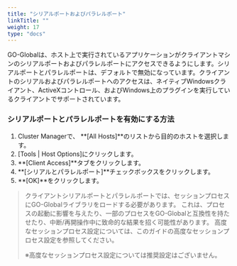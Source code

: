 ```yaml
---
title: "シリアルポートおよびパラレルポート"
linkTitle: ""
weight: 17
type: "docs"
---
```



GO-Globalは、ホスト上で実行されているアプリケーションがクライアントマシンのシリアルポートおよびパラレルポートにアクセスできるようにします。シリアルポートとパラレルポートは、デフォルトで無効になっています。クライアントのシリアルおよびパラレルポートへのアクセスは、ネイティブWindowsクライアント、ActiveXコントロール、およびWindows上のプラグインを実行しているクライアントでサポートされています。

### シリアルポートとパラレルポートを有効にする方法

1. Cluster Managerで、 **[All Hosts]**のリストから目的のホストを選択します。
2. [Tools | Host Options]にクリックします。
3. **[Client Access]**タブをクリックします。
4. **[シリアルとパラレルポート]**チェックボックスをクリックします。
5. **[OK]**をクリックします。

>クライアントシリアルポートとパラレルポートでは、セッションプロセスにGO-Globalライブラリをロードする必要があります。 これは、プロセスの起動に影響を与えたり、一部のプロセスをGO-Globalと互換性を持たせたり、中断/再開操作中に致命的な結果を招く可能性があります。 高度なセッションプロセス設定については、このガイドの高度なセッションプロセス設定を参照してください。
>
>※高度なセッションプロセス設定については推奨設定はございません。
